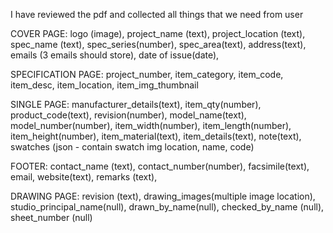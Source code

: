 I have reviewed the pdf and collected all things that we need from user 

COVER PAGE:
logo (image), project_name (text), project_location (text), spec_name (text), spec_series(number), spec_area(text), address(text), emails (3 emails should store), date of issue(date), 

SPECIFICATION PAGE:
project_number, item_category, item_code, item_desc, item_location, item_img_thumbnail

SINGLE PAGE:
manufacturer_details(text), item_qty(number), product_code(text), revision(number), model_name(text), model_number(number), item_width(number), item_length(number), item_height(number), item_material(text), item_details(text), note(text), swatches (json - contain swatch img location, name, code)

FOOTER:
contact_name (text), contact_number(number), facsimile(text), email, website(text), remarks (text), 

DRAWING PAGE:
revision (text), drawing_images(multiple image location), studio_principal_name(null), drawn_by_name(null), checked_by_name (null), sheet_number (null)